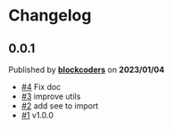 # Changelog

## 0.0.1
Published by **[blockcoders](https://github.com/blockcoders)** on **2023/01/04**
- [#4](https://github.com/blockcoders/xcm-sdk/pull/4) Fix doc
- [#3](https://github.com/blockcoders/xcm-sdk/pull/3) improve utils 
- [#2](https://github.com/blockcoders/xcm-sdk/pull/2) add see to import
- [#1](https://github.com/blockcoders/xcm-sdk/pull/1) v1.0.0
